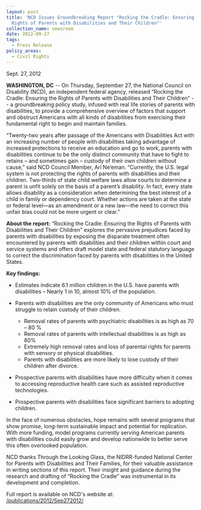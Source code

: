 ```yaml
---
layout: post
title: 'NCD Issues Groundbreaking Report "Rocking the Cradle: Ensuring the
  Rights of Parents with Disabilities and Their Children"'
collection_name: newsroom
date: 2012-09-27
tags:
  - Press Release
policy_areas:
  - Civil Rights
---
```


Sept. 27, 2012

**WASHINGTON, DC** -- On Thursday, September 27, the National Council on Disability (NCD), an independent federal agency, released “Rocking the Cradle: Ensuring the Rights of Parents with Disabilities and Their Children” -- a groundbreaking policy study, infused with real life stories of parents with disabilities, to provide a comprehensive overview of factors that support and obstruct Americans with all kinds of disabilities from exercising their fundamental right to begin and maintain families.

“Twenty-two years after passage of the Americans with Disabilities Act with an increasing number of people with disabilities taking advantage of increased protections to receive an education and go to work, parents with disabilities continue to be the only distinct community that have to fight to retains – and sometimes gain – custody of their own children without cause,” said NCD Council Member, Ari Ne’eman. “Currently, the U.S. legal system is not protecting the rights of parents with disabilities and their children. Two-thirds of state child welfare laws allow courts to determine a parent is unfit solely on the basis of a parent’s disability. In fact, every state allows disability as a consideration when determining the best interest of a child in family or dependency court. Whether actions are taken at the state or federal level—as an amendment or a new law—the need to correct this unfair bias could not be more urgent or clear.”

**About the report:** “Rocking the Cradle: Ensuring the Rights of Parents with Disabilities and Their Children” explores the pervasive prejudices faced by parents with disabilities by exposing the disparate treatment often encountered by parents with disabilities and their children within court and service systems and offers draft model state and federal statutory language to correct the discrimination faced by parents with disabilities in the United States.

**Key findings:**

- Estimates indicate 6.1 million children in the U.S. have parents with disabilities – Nearly 1 in 10, almost 10% of the population.
- Parents with disabilities are the only community of Americans who must struggle to retain custody of their children.

  - Removal rates of parents with psychiatric disabilities is as high as 70 – 80 %
  - Removal rates of parents with intellectual disabilities is as high as 80%
  - Extremely high removal rates and loss of parental rights for parents with sensory or physical disabilities.
  - Parents with disabilities are more likely to lose custody of their children after divorce.

- Prospective parents with disabilities have more difficulty when it comes to accessing reproductive health care such as assisted reproductive technologies.
- Prospective parents with disabilities face significant barriers to adopting children.

In the face of numerous obstacles, hope remains with several programs that show promise, long-term sustainable impact and potential for replication. With more funding, model programs currently serving American parents with disabilities could easily grow and develop nationwide to better serve this often overlooked population.

NCD thanks Through the Looking Glass, the NIDRR-funded National Center for Parents with Disabilities and Their Families, for their valuable assistance in writing sections of this report. Their insight and guidance during the research and drafting of “Rocking the Cradle” was instrumental in its development and completion.

Full report is available on NCD's website at:\
[/publications/2012/Sep272012/](https://www.ncd.gov/publications/2012/Sep272012/)
